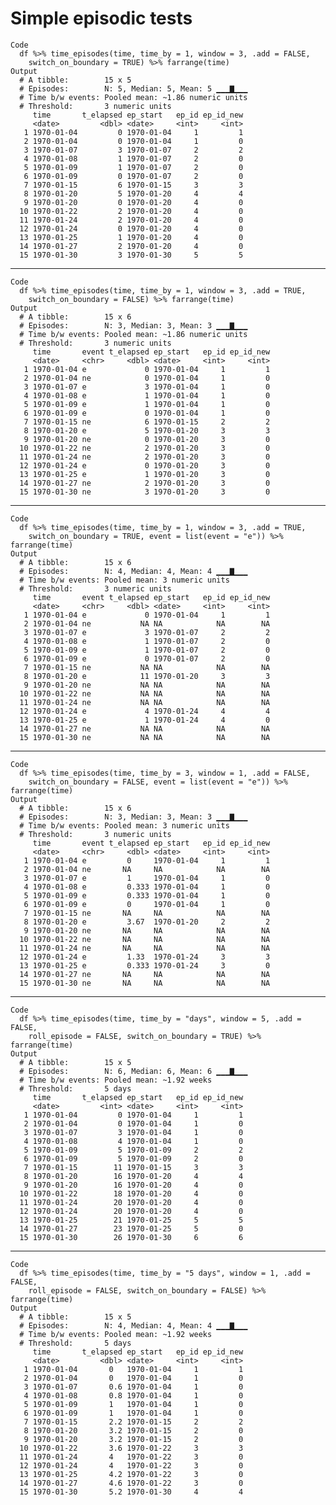 # Simple episodic tests

    Code
      df %>% time_episodes(time, time_by = 1, window = 3, .add = FALSE,
        switch_on_boundary = TRUE) %>% farrange(time)
    Output
      # A tibble:        15 x 5
      # Episodes:        N: 5, Median: 5, Mean: 5 ▁▁▁▇▁▁▁
      # Time b/w events: Pooled mean: ~1.86 numeric units
      # Threshold:       3 numeric units
         time       t_elapsed ep_start   ep_id ep_id_new
         <date>         <dbl> <date>     <int>     <int>
       1 1970-01-04         0 1970-01-04     1         1
       2 1970-01-04         0 1970-01-04     1         0
       3 1970-01-07         3 1970-01-07     2         2
       4 1970-01-08         1 1970-01-07     2         0
       5 1970-01-09         1 1970-01-07     2         0
       6 1970-01-09         0 1970-01-07     2         0
       7 1970-01-15         6 1970-01-15     3         3
       8 1970-01-20         5 1970-01-20     4         4
       9 1970-01-20         0 1970-01-20     4         0
      10 1970-01-22         2 1970-01-20     4         0
      11 1970-01-24         2 1970-01-20     4         0
      12 1970-01-24         0 1970-01-20     4         0
      13 1970-01-25         1 1970-01-20     4         0
      14 1970-01-27         2 1970-01-20     4         0
      15 1970-01-30         3 1970-01-30     5         5

---

    Code
      df %>% time_episodes(time, time_by = 1, window = 3, .add = TRUE,
        switch_on_boundary = FALSE) %>% farrange(time)
    Output
      # A tibble:        15 x 6
      # Episodes:        N: 3, Median: 3, Mean: 3 ▁▁▁▇▁▁▁
      # Time b/w events: Pooled mean: ~1.86 numeric units
      # Threshold:       3 numeric units
         time       event t_elapsed ep_start   ep_id ep_id_new
         <date>     <chr>     <dbl> <date>     <int>     <int>
       1 1970-01-04 e             0 1970-01-04     1         1
       2 1970-01-04 ne            0 1970-01-04     1         0
       3 1970-01-07 e             3 1970-01-04     1         0
       4 1970-01-08 e             1 1970-01-04     1         0
       5 1970-01-09 e             1 1970-01-04     1         0
       6 1970-01-09 e             0 1970-01-04     1         0
       7 1970-01-15 ne            6 1970-01-15     2         2
       8 1970-01-20 e             5 1970-01-20     3         3
       9 1970-01-20 ne            0 1970-01-20     3         0
      10 1970-01-22 ne            2 1970-01-20     3         0
      11 1970-01-24 ne            2 1970-01-20     3         0
      12 1970-01-24 e             0 1970-01-20     3         0
      13 1970-01-25 e             1 1970-01-20     3         0
      14 1970-01-27 ne            2 1970-01-20     3         0
      15 1970-01-30 ne            3 1970-01-20     3         0

---

    Code
      df %>% time_episodes(time, time_by = 1, window = 3, .add = TRUE,
        switch_on_boundary = TRUE, event = list(event = "e")) %>% farrange(time)
    Output
      # A tibble:        15 x 6
      # Episodes:        N: 4, Median: 4, Mean: 4 ▁▁▁▇▁▁▁
      # Time b/w events: Pooled mean: 3 numeric units
      # Threshold:       3 numeric units
         time       event t_elapsed ep_start   ep_id ep_id_new
         <date>     <chr>     <dbl> <date>     <int>     <int>
       1 1970-01-04 e             0 1970-01-04     1         1
       2 1970-01-04 ne           NA NA            NA        NA
       3 1970-01-07 e             3 1970-01-07     2         2
       4 1970-01-08 e             1 1970-01-07     2         0
       5 1970-01-09 e             1 1970-01-07     2         0
       6 1970-01-09 e             0 1970-01-07     2         0
       7 1970-01-15 ne           NA NA            NA        NA
       8 1970-01-20 e            11 1970-01-20     3         3
       9 1970-01-20 ne           NA NA            NA        NA
      10 1970-01-22 ne           NA NA            NA        NA
      11 1970-01-24 ne           NA NA            NA        NA
      12 1970-01-24 e             4 1970-01-24     4         4
      13 1970-01-25 e             1 1970-01-24     4         0
      14 1970-01-27 ne           NA NA            NA        NA
      15 1970-01-30 ne           NA NA            NA        NA

---

    Code
      df %>% time_episodes(time, time_by = 3, window = 1, .add = FALSE,
        switch_on_boundary = FALSE, event = list(event = "e")) %>% farrange(time)
    Output
      # A tibble:        15 x 6
      # Episodes:        N: 3, Median: 3, Mean: 3 ▁▁▁▇▁▁▁
      # Time b/w events: Pooled mean: 3 numeric units
      # Threshold:       3 numeric units
         time       event t_elapsed ep_start   ep_id ep_id_new
         <date>     <chr>     <dbl> <date>     <int>     <int>
       1 1970-01-04 e         0     1970-01-04     1         1
       2 1970-01-04 ne       NA     NA            NA        NA
       3 1970-01-07 e         1     1970-01-04     1         0
       4 1970-01-08 e         0.333 1970-01-04     1         0
       5 1970-01-09 e         0.333 1970-01-04     1         0
       6 1970-01-09 e         0     1970-01-04     1         0
       7 1970-01-15 ne       NA     NA            NA        NA
       8 1970-01-20 e         3.67  1970-01-20     2         2
       9 1970-01-20 ne       NA     NA            NA        NA
      10 1970-01-22 ne       NA     NA            NA        NA
      11 1970-01-24 ne       NA     NA            NA        NA
      12 1970-01-24 e         1.33  1970-01-24     3         3
      13 1970-01-25 e         0.333 1970-01-24     3         0
      14 1970-01-27 ne       NA     NA            NA        NA
      15 1970-01-30 ne       NA     NA            NA        NA

---

    Code
      df %>% time_episodes(time, time_by = "days", window = 5, .add = FALSE,
        roll_episode = FALSE, switch_on_boundary = TRUE) %>% farrange(time)
    Output
      # A tibble:        15 x 5
      # Episodes:        N: 6, Median: 6, Mean: 6 ▁▁▁▇▁▁▁
      # Time b/w events: Pooled mean: ~1.92 weeks
      # Threshold:       5 days
         time       t_elapsed ep_start   ep_id ep_id_new
         <date>         <int> <date>     <int>     <int>
       1 1970-01-04         0 1970-01-04     1         1
       2 1970-01-04         0 1970-01-04     1         0
       3 1970-01-07         3 1970-01-04     1         0
       4 1970-01-08         4 1970-01-04     1         0
       5 1970-01-09         5 1970-01-09     2         2
       6 1970-01-09         5 1970-01-09     2         0
       7 1970-01-15        11 1970-01-15     3         3
       8 1970-01-20        16 1970-01-20     4         4
       9 1970-01-20        16 1970-01-20     4         0
      10 1970-01-22        18 1970-01-20     4         0
      11 1970-01-24        20 1970-01-20     4         0
      12 1970-01-24        20 1970-01-20     4         0
      13 1970-01-25        21 1970-01-25     5         5
      14 1970-01-27        23 1970-01-25     5         0
      15 1970-01-30        26 1970-01-30     6         6

---

    Code
      df %>% time_episodes(time, time_by = "5 days", window = 1, .add = FALSE,
        roll_episode = FALSE, switch_on_boundary = FALSE) %>% farrange(time)
    Output
      # A tibble:        15 x 5
      # Episodes:        N: 4, Median: 4, Mean: 4 ▁▁▁▇▁▁▁
      # Time b/w events: Pooled mean: ~1.92 weeks
      # Threshold:       5 days
         time       t_elapsed ep_start   ep_id ep_id_new
         <date>         <dbl> <date>     <int>     <int>
       1 1970-01-04       0   1970-01-04     1         1
       2 1970-01-04       0   1970-01-04     1         0
       3 1970-01-07       0.6 1970-01-04     1         0
       4 1970-01-08       0.8 1970-01-04     1         0
       5 1970-01-09       1   1970-01-04     1         0
       6 1970-01-09       1   1970-01-04     1         0
       7 1970-01-15       2.2 1970-01-15     2         2
       8 1970-01-20       3.2 1970-01-15     2         0
       9 1970-01-20       3.2 1970-01-15     2         0
      10 1970-01-22       3.6 1970-01-22     3         3
      11 1970-01-24       4   1970-01-22     3         0
      12 1970-01-24       4   1970-01-22     3         0
      13 1970-01-25       4.2 1970-01-22     3         0
      14 1970-01-27       4.6 1970-01-22     3         0
      15 1970-01-30       5.2 1970-01-30     4         4

